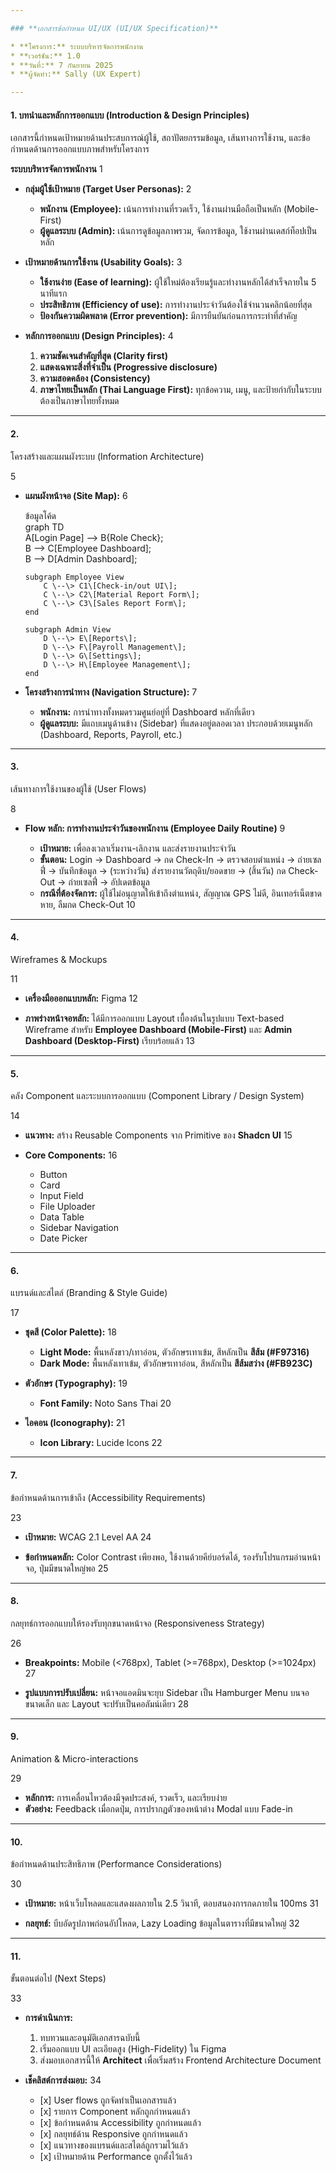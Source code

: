 ```yaml
---

### **เอกสารข้อกำหนด UI/UX (UI/UX Specification)**

* **โครงการ:** ระบบบริหารจัดการพนักงาน  
* **เวอร์ชัน:** 1.0  
* **วันที่:** 7 กันยายน 2025  
* **ผู้จัดทำ:** Sally (UX Expert)

---
```


#### **1\. บทนำและหลักการออกแบบ (Introduction & Design Principles)**

เอกสารนี้กำหนดเป้าหมายด้านประสบการณ์ผู้ใช้, สถาปัตยกรรมข้อมูล, เส้นทางการใช้งาน, และข้อกำหนดด้านการออกแบบภาพสำหรับโครงการ

**ระบบบริหารจัดการพนักงาน** 1

* **กลุ่มผู้ใช้เป้าหมาย (Target User Personas):** 2

  * **พนักงาน (Employee):** เน้นการทำงานที่รวดเร็ว, ใช้งานผ่านมือถือเป็นหลัก (Mobile-First)  
  * **ผู้ดูแลระบบ (Admin):** เน้นการดูข้อมูลภาพรวม, จัดการข้อมูล, ใช้งานผ่านเดสก์ท็อปเป็นหลัก  
* **เป้าหมายด้านการใช้งาน (Usability Goals):** 3

  * **ใช้งานง่าย (Ease of learning):** ผู้ใช้ใหม่ต้องเรียนรู้และทำงานหลักได้สำเร็จภายใน 5 นาทีแรก  
  * **ประสิทธิภาพ (Efficiency of use):** การทำงานประจำวันต้องใช้จำนวนคลิกน้อยที่สุด  
  * **ป้องกันความผิดพลาด (Error prevention):** มีการยืนยันก่อนการกระทำที่สำคัญ  
* **หลักการออกแบบ (Design Principles):** 4

  1. **ความชัดเจนสำคัญที่สุด (Clarity first)**  
  2. **แสดงเฉพาะสิ่งที่จำเป็น (Progressive disclosure)**  
  3. **ความสอดคล้อง (Consistency)**  
  4. **ภาษาไทยเป็นหลัก (Thai Language First):** ทุกข้อความ, เมนู, และป้ายกำกับในระบบต้องเป็นภาษาไทยทั้งหมด

---

#### **2\.**

โครงสร้างและแผนผังระบบ (Information Architecture)

5

* **แผนผังหน้าจอ (Site Map):** 6

  ข้อมูลโค้ด  
  graph TD  
      A\[Login Page\] \--\> B{Role Check};  
      B \--\> C\[Employee Dashboard\];  
      B \--\> D\[Admin Dashboard\];

      subgraph Employee View  
          C \--\> C1\[Check-in/out UI\];  
          C \--\> C2\[Material Report Form\];  
          C \--\> C3\[Sales Report Form\];  
      end

      subgraph Admin View  
          D \--\> E\[Reports\];  
          D \--\> F\[Payroll Management\];  
          D \--\> G\[Settings\];  
          D \--\> H\[Employee Management\];  
      end

* **โครงสร้างการนำทาง (Navigation Structure):** 7

  * **พนักงาน:** การนำทางทั้งหมดรวมศูนย์อยู่ที่ Dashboard หลักที่เดียว  
  * **ผู้ดูแลระบบ:** มีแถบเมนูด้านข้าง (Sidebar) ที่แสดงอยู่ตลอดเวลา ประกอบด้วยเมนูหลัก (Dashboard, Reports, Payroll, etc.)

---

#### **3\.**

เส้นทางการใช้งานของผู้ใช้ (User Flows)

8

* **Flow หลัก: การทำงานประจำวันของพนักงาน (Employee Daily Routine)** 9

  * **เป้าหมาย:** เพื่อลงเวลาเริ่มงาน-เลิกงาน และส่งรายงานประจำวัน  
  * **ขั้นตอน:** Login \-\> Dashboard \-\> กด Check-In \-\> ตรวจสอบตำแหน่ง \-\> ถ่ายเซลฟี่ \-\> บันทึกข้อมูล \-\> (ระหว่างวัน) ส่งรายงานวัตถุดิบ/ยอดขาย \-\> (สิ้นวัน) กด Check-Out \-\> ถ่ายเซลฟี่ \-\> อัปเดตข้อมูล  
  * **กรณีที่ต้องจัดการ:** ผู้ใช้ไม่อนุญาตให้เข้าถึงตำแหน่ง, สัญญาณ GPS ไม่ดี, อินเทอร์เน็ตขาดหาย, ลืมกด Check-Out 10

---

#### **4\.**

Wireframes & Mockups

11

* **เครื่องมือออกแบบหลัก:** Figma 12

* **ภาพร่างหน้าจอหลัก:** ได้มีการออกแบบ Layout เบื้องต้นในรูปแบบ Text-based Wireframe สำหรับ **Employee Dashboard (Mobile-First)** และ **Admin Dashboard (Desktop-First)** เรียบร้อยแล้ว 13

---

#### **5\.**

คลัง Component และระบบการออกแบบ (Component Library / Design System)

14

* **แนวทาง:** สร้าง Reusable Components จาก Primitive ของ **Shadcn UI** 15

* **Core Components:** 16

  * Button  
  * Card  
  * Input Field  
  * File Uploader  
  * Data Table  
  * Sidebar Navigation  
  * Date Picker

---

#### **6\.**

แบรนด์และสไตล์ (Branding & Style Guide)

17

* **ชุดสี (Color Palette):** 18

  * **Light Mode:** พื้นหลังขาว/เทาอ่อน, ตัวอักษรเทาเข้ม, สีหลักเป็น **สีส้ม (\#F97316)**  
  * **Dark Mode:** พื้นหลังเทาเข้ม, ตัวอักษรเทาอ่อน, สีหลักเป็น **สีส้มสว่าง (\#FB923C)**  
* **ตัวอักษร (Typography):** 19

  * **Font Family:** Noto Sans Thai 20

* **ไอคอน (Iconography):** 21

  * **Icon Library:** Lucide Icons 22

---

#### **7\.**

ข้อกำหนดด้านการเข้าถึง (Accessibility Requirements)

23

* **เป้าหมาย:** WCAG 2.1 Level AA 24

* **ข้อกำหนดหลัก:** Color Contrast เพียงพอ, ใช้งานด้วยคีย์บอร์ดได้, รองรับโปรแกรมอ่านหน้าจอ, ปุ่มมีขนาดใหญ่พอ 25

---

#### **8\.**

กลยุทธ์การออกแบบให้รองรับทุกขนาดหน้าจอ (Responsiveness Strategy)

26

* **Breakpoints:** Mobile (\<768px), Tablet (\>=768px), Desktop (\>=1024px) 27

* **รูปแบบการปรับเปลี่ยน:** หน้าจอแอดมินจะยุบ Sidebar เป็น Hamburger Menu บนจอขนาดเล็ก และ Layout จะปรับเป็นคอลัมน์เดียว 28

---

#### **9\.**

Animation & Micro-interactions

29

* **หลักการ:** การเคลื่อนไหวต้องมีจุดประสงค์, รวดเร็ว, และเรียบง่าย  
* **ตัวอย่าง:** Feedback เมื่อกดปุ่ม, การปรากฏตัวของหน้าต่าง Modal แบบ Fade-in

---

#### **10\.**

ข้อกำหนดด้านประสิทธิภาพ (Performance Considerations)

30

* **เป้าหมาย:** หน้าเว็บโหลดและแสดงผลภายใน 2.5 วินาที, ตอบสนองการกดภายใน 100ms 31

* **กลยุทธ์:** บีบอัดรูปภาพก่อนอัปโหลด, Lazy Loading ข้อมูลในตารางที่มีขนาดใหญ่ 32

---

#### **11\.**

ขั้นตอนต่อไป (Next Steps)

33

* **การดำเนินการ:**  
  1. ทบทวนและอนุมัติเอกสารฉบับนี้  
  2. เริ่มออกแบบ UI ละเอียดสูง (High-Fidelity) ใน Figma  
  3. ส่งมอบเอกสารนี้ให้ **Architect** เพื่อเริ่มสร้าง Frontend Architecture Document  
* **เช็คลิสต์การส่งมอบ:** 34

  * \[x\] User flows ถูกจัดทำเป็นเอกสารแล้ว  
  * \[x\] รายการ Component หลักถูกกำหนดแล้ว  
  * \[x\] ข้อกำหนดด้าน Accessibility ถูกกำหนดแล้ว  
  * \[x\] กลยุทธ์ด้าน Responsive ถูกกำหนดแล้ว  
  * \[x\] แนวทางของแบรนด์และสไตล์ถูกรวมไว้แล้ว  
  * \[x\] เป้าหมายด้าน Performance ถูกตั้งไว้แล้ว